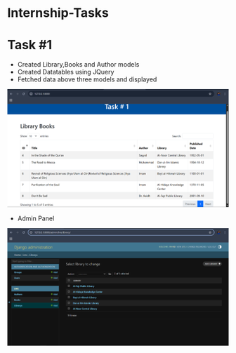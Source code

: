 # Internship-Tasks
# Task #1
<ul>
    <li>Created Library,Books and Author models</li>
    <li>Created Datatables using JQuery</li>
    <li>Fetched data above three models and displayed</li>
</ul>
<img src="./Task_1_Screenshots/1.png" />
<ul>
    <li>Admin Panel</li>
</ul>
<img src="./Task_1_Screenshots/2.png" />